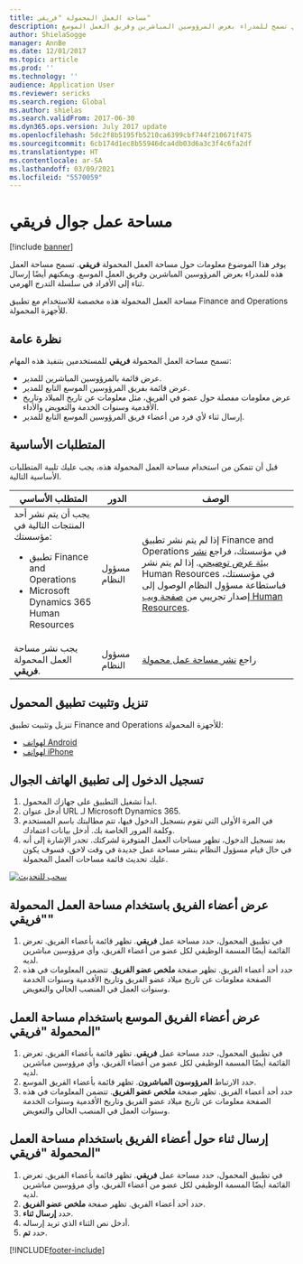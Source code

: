 ```yaml
---
title: مساحة العمل المحمولة "فريقي"
description: يوفر هذا الموضوع معلومات حول مساحة العمل المحمولة "فريقي"، التي تسمح للمدراء بعرض المرؤوسين المباشرين وفريق العمل الموسع.
author: ShielaSogge
manager: AnnBe
ms.date: 12/01/2017
ms.topic: article
ms.prod: ''
ms.technology: ''
audience: Application User
ms.reviewer: sericks
ms.search.region: Global
ms.author: shielas
ms.search.validFrom: 2017-06-30
ms.dyn365.ops.version: July 2017 update
ms.openlocfilehash: 5dc2f8b5195fb5210ca6399cbf744f210671f475
ms.sourcegitcommit: 6cb174d1ec8b55946dca4db03d6a3c3f4c6fa2df
ms.translationtype: HT
ms.contentlocale: ar-SA
ms.lasthandoff: 03/09/2021
ms.locfileid: "5570059"
---
```

# <a name="my-team-mobile-workspace"></a>مساحة عمل جوال فريقي

[!include [banner](../includes/banner.md)]

يوفر هذا الموضوع معلومات حول مساحة العمل المحمولة **فريقي**. تسمح مساحة العمل هذه للمدراء بعرض المرؤوسين المباشرين وفريق العمل الموسع.‬ ويمكنهم أيضًا إرسال ثناء إلى الأفراد في سلسلة التدرج الهرمي.

مساحة العمل المحمولة هذه مخصصة للاستخدام مع تطبيق Finance and Operations للأجهزة المحمولة.

## <a name="overview"></a>نظرة عامة 
تسمح مساحة العمل المحمولة **فريقي** للمستخدمين بتنفيذ هذه المهام:

- عرض قائمة بالمرؤوسين المباشرين للمدير.
- عرض قائمة بفريق المرؤوسين الموسع التابع للمدير.
- عرض معلومات مفصلة حول عضو في الفريق، مثل معلومات عن تاريخ الميلاد وتاريخ الأقدمية وسنوات الخدمة والتعويض والأداء.
- إرسال ثناء لأي فرد من أعضاء فريق المرؤوسين الموسع التابع للمدير.

## <a name="prerequisites"></a>المتطلبات الأساسية
قبل أن تتمكن من استخدام مساحة العمل المحمولة هذه، يجب عليك تلبية المتطلبات الأساسية التالية.

<table>
<thead>
<tr class="header">
<th>المتطلب الأساسي</th>
<th>الدور</th>
<th>‏‏الوصف</th>
</tr>
</thead>
<tbody>
<tr class="odd">
<td>يجب أن يتم نشر أحد المنتجات التالية في مؤسستك:
<ul><li>تطبيق Finance and Operations</li>
<li>Microsoft Dynamics 365 Human Resources</li>
</ul>
</td>
<td>مسؤول النظام</td>
<td>إذا لم يتم نشر تطبيق Finance and Operations في مؤسستك، فراجع <a href="../deployment/deploy-demo-environment.md">نشر بيئة عرض توضيحي‬</a>. إذا لم يتم نشر Human Resources في مؤسستك، فباستطاعة مسؤول النظام الوصول إلى إصدار تجريبي من <a href="https://dynamics.microsoft.com/human-resources/overview/">صفحة ويب Human Resources</a>.
</td>
</tr>
<tr class="even">
<td>يجب نشر مساحة العمل المحمولة <strong>فريقي</strong>.</td>
<td>مسؤول النظام</td>
<td>راجع <a href="publish-mobile-workspace.md">نشر مساحة عمل محمولة</a></td>
</tr>
</tbody>
</table>

## <a name="download-and-install-the-mobile-app"></a>تنزيل وتثبيت تطبيق المحمول

تنزيل وتثبيت تطبيق Finance and Operations للأجهزة المحمولة:

-   [لهواتف Android](https://go.microsoft.com/fwlink/?linkid=850662)
-   [لهواتف iPhone](https://go.microsoft.com/fwlink/?linkid=850663)

## <a name="sign-in-to-the-mobile-app"></a>تسجيل الدخول إلى تطبيق الهاتف الجوال
1.  ابدأ تشغيل التطبيق على جهازك المحمول.
2.  أدخل عنوان URL لـ Microsoft Dynamics 365.
3.  في المرة الأولى التي تقوم بتسجيل الدخول فيها، تتم مطالبتك باسم المستخدم وكلمة المرور الخاصة بك. أدخل بيانات اعتمادك.
4.  بعد تسجيل الدخول، تظهر مساحات العمل المتوفرة لشركتك. تجدر الإشارة إلى أنه في حال قيام مسؤول النظام بنشر مساحة عمل جديدة في وقت لاحق، فسوف يكون عليك تحديث قائمة مساحات العمل المحمولة.

[![سحب للتحديث](./media/pull-to-refresh-list-of-workspaces-183x300.png)](./media/pull-to-refresh-list-of-workspaces.png)

## <a name="view-team-members-by-using-the-my-team-mobile-workspace"></a>عرض أعضاء الفريق باستخدام مساحة العمل المحمولة "فريقي"
1.  في تطبيق المحمول، حدد مساحة عمل **فريقي**. تظهر قائمة بأعضاء الفريق. تعرض القائمة أيضًا المسمة الوظيفي لكل عضو من أعضاء الفريق، وأي مرؤوسين مباشرين لديه.
2.  حدد أحد أعضاء الفريق. تظهر صفحة **ملخص عضو الفريق**. تتضمن المعلومات في هذه الصفحة معلومات عن تاريخ ميلاد عضو الفريق وتاريخ الأقدمية وسنوات الخدمة وسنوات العمل في المنصب الحالي والتعويض.

## <a name="view-extended-team-members-by-using-the-my-team-mobile-workspace"></a>عرض أعضاء الفريق الموسع باستخدام مساحة العمل المحمولة "فريقي"
1.  في تطبيق المحمول، حدد مساحة عمل **فريقي**. تظهر قائمة بأعضاء الفريق. تعرض القائمة أيضًا المسمة الوظيفي لكل عضو من أعضاء الفريق، وأي مرؤوسين مباشرين لديه.
1.  حدد الارتباط **المرؤوسون المباشرون**. تظهر قائمة بأعضاء الفريق الموسع.
1.  حدد أحد أعضاء الفريق. تظهر صفحة **ملخص عضو الفريق**. تتضمن المعلومات في هذه الصفحة معلومات عن تاريخ ميلاد عضو الفريق وتاريخ الأقدمية وسنوات الخدمة وسنوات العمل في المنصب الحالي والتعويض.

## <a name="send-praise-about-team-members-by-using-the-my-team-mobile-workspace"></a>إرسال ثناء حول أعضاء الفريق باستخدام مساحة العمل المحمولة "فريقي"
1.  في تطبيق المحمول، حدد مساحة عمل **فريقي**. تظهر قائمة بأعضاء الفريق. تعرض القائمة أيضًا المسمة الوظيفي لكل عضو من أعضاء الفريق، وأي مرؤوسين مباشرين لديه.
1.  حدد أحد أعضاء الفريق. تظهر صفحة **ملخص عضو الفريق**.
1.  حدد **إرسال ثناء**. 
1. أدخل نص الثناء الذي تريد إرساله. 
1. حدد **تم**.


[!INCLUDE[footer-include](../../../includes/footer-banner.md)]